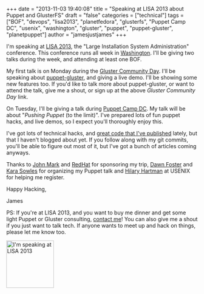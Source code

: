 +++
date = "2013-11-03 19:40:08"
title = "Speaking at LISA 2013 about Puppet and GlusterFS"
draft = "false"
categories = ["technical"]
tags = ["BOF", "devops", "lisa2013", "planetfedora", "glusterfs", "Puppet Camp DC", "usenix", "washington", "gluster", "puppet", "puppet-gluster", "planetpuppet"]
author = "jamesjustjames"
+++

I'm speaking at <a href="https://www.usenix.org/conference/lisa13">LISA 2013</a>, the "Large Installation System Administration" conference. This conference runs all week in <a href="https://en.wikipedia.org/wiki/Washington,_DC">Washington</a>. I'll be giving two talks during the week, and attending at least one BOF.

My first talk is on Monday during the <a href="https://www.usenix.org/conference/lisa13/gluster-community-day">Gluster Community Day</a>. I'll be speaking about <a title="puppet-gluster" href="http://ttboj.wordpress.com/code/puppet-gluster/">puppet-gluster</a>, and giving a live demo. I'll be showing some new features too. If you'd like to talk more about puppet-gluster, or want to attend the talk, give me a shout, or sign up at the above <em>Gluster Community Day</em> link.

On Tuesday, I'll be giving a talk during <a href="https://www.usenix.org/conference/lisa13/puppet-camp-dc">Puppet Camp DC</a>. My talk will be about "<em>Pushing Puppet</em> (to the limit)". I've prepared lots of fun puppet hacks, and live demos, so I expect you'll thoroughly enjoy this.

I've got lots of technical hacks, and <a title="github" href="http://ttboj.wordpress.com/contact/github/">great code that I've published</a> lately, but that I haven't blogged about yet. If you follow along with my git commits, you'll be able to figure out most of it, but I've got a bunch of articles coming anyways.

Thanks to <a href="https://twitter.com/johnmark">John Mark</a> and <a href="http://www.redhat.com/">RedHat</a> for sponsoring my trip, <a href="https://twitter.com/geekygirldawn">Dawn Foster</a> and <a href="https://twitter.com/FeyNudibranch">Kara Sowles</a> for organizing my Puppet talk and <a href="http://twitter.com/lisaconference">Hilary Hartman</a> at USENIX for helping me register.

Happy Hacking,

James

PS: If you're at LISA 2013, and you want to buy me dinner and get some light Puppet or Gluster consulting, <a title="contact" href="http://ttboj.wordpress.com/contact/">contact me</a>! You can also give me a shout if you just want to talk tech. If anyone wants to meet up and hack on things, please let me know too.

<a href="http://ttboj.files.wordpress.com/2013/11/lisa13_banner_125_speaker.png"><img alt="I'm speaking at LISA 2013" src="http://ttboj.files.wordpress.com/2013/11/lisa13_banner_125_speaker.png" width="125" height="125" /></a>

